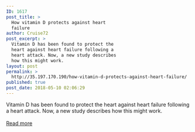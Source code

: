 ```yaml
---
ID: 1617
post_title: >
  How vitamin D protects against heart
  failure
author: Cruise72
post_excerpt: >
  Vitamin D has been found to protect the
  heart against heart failure following a
  heart attack. Now, a new study describes
  how this might work.
layout: post
permalink: >
  http://35.197.170.190/how-vitamin-d-protects-against-heart-failure/
published: true
post_date: 2018-05-10 02:06:29
---
```

Vitamin D has been found to protect the heart against heart failure following a heart attack. Now, a new study describes how this might work.<br/><br/><a style="white-space: nowrap" href="https://www.medicalnewstoday.com/articles/321167.php" class="button purchase" rel="nofollow noopener" target="_blank">Read more</a>